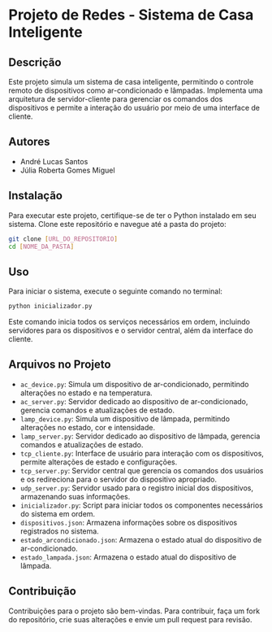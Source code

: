 
# Projeto de Redes - Sistema de Casa Inteligente

## Descrição
Este projeto simula um sistema de casa inteligente, permitindo o controle remoto de dispositivos como ar-condicionado e lâmpadas. Implementa uma arquitetura de servidor-cliente para gerenciar os comandos dos dispositivos e permite a interação do usuário por meio de uma interface de cliente.

## Autores
- André Lucas Santos
- Júlia Roberta Gomes Miguel

## Instalação
Para executar este projeto, certifique-se de ter o Python instalado em seu sistema. Clone este repositório e navegue até a pasta do projeto:

```bash
git clone [URL_DO_REPOSITORIO]
cd [NOME_DA_PASTA]
```

## Uso
Para iniciar o sistema, execute o seguinte comando no terminal:

```bash
python inicializador.py
```
Este comando inicia todos os serviços necessários em ordem, incluindo servidores para os dispositivos e o servidor central, além da interface do cliente.

## Arquivos no Projeto
- `ac_device.py`: Simula um dispositivo de ar-condicionado, permitindo alterações no estado e na temperatura.
- `ac_server.py`: Servidor dedicado ao dispositivo de ar-condicionado, gerencia comandos e atualizações de estado.
- `lamp_device.py`: Simula um dispositivo de lâmpada, permitindo alterações no estado, cor e intensidade.
- `lamp_server.py`: Servidor dedicado ao dispositivo de lâmpada, gerencia comandos e atualizações de estado.
- `tcp_cliente.py`: Interface de usuário para interação com os dispositivos, permite alterações de estado e configurações.
- `tcp_server.py`: Servidor central que gerencia os comandos dos usuários e os redireciona para o servidor do dispositivo apropriado.
- `udp_server.py`: Servidor usado para o registro inicial dos dispositivos, armazenando suas informações.
- `inicializador.py`: Script para iniciar todos os componentes necessários do sistema em ordem.
- `dispositivos.json`: Armazena informações sobre os dispositivos registrados no sistema.
- `estado_arcondicionado.json`: Armazena o estado atual do dispositivo de ar-condicionado.
- `estado_lampada.json`: Armazena o estado atual do dispositivo de lâmpada.

## Contribuição
Contribuições para o projeto são bem-vindas. Para contribuir, faça um fork do repositório, crie suas alterações e envie um pull request para revisão.
